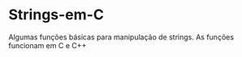 # Strings-em-C
Algumas funções básicas para manipulação de strings. As funções funcionam em C e C++
